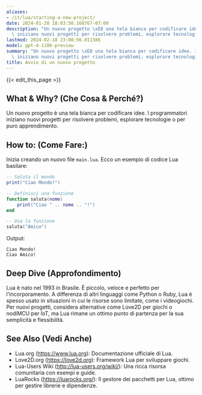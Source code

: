 ```yaml
---
aliases:
- /it/lua/starting-a-new-project/
date: 2024-01-20 18:03:50.160767-07:00
description: "Un nuovo progetto \xE8 una tela bianca per codificare idee. I programmatori\
  \ iniziano nuovi progetti per risolvere problemi, esplorare tecnologie o per puro\u2026"
lastmod: 2024-02-18 23:08:56.011386
model: gpt-4-1106-preview
summary: "Un nuovo progetto \xE8 una tela bianca per codificare idee. I programmatori\
  \ iniziano nuovi progetti per risolvere problemi, esplorare tecnologie o per puro\u2026"
title: Avvio di un nuovo progetto
---
```


{{< edit_this_page >}}

## What & Why? (Che Cosa & Perché?)
Un nuovo progetto è una tela bianca per codificare idee. I programmatori iniziano nuovi progetti per risolvere problemi, esplorare tecnologie o per puro apprendimento.

## How to: (Come Fare:)
Inizia creando un nuovo file `main.lua`. Ecco un esempio di codice Lua basilare:

```Lua
-- Saluta il mondo
print("Ciao Mondo!")

-- Definisci una funzione
function saluta(nome)
    print("Ciao " .. nome .. "!")
end

-- Usa la funzione
saluta("Amico")
```
Output:
```
Ciao Mondo!
Ciao Amico!
```

## Deep Dive (Approfondimento)
Lua è nato nel 1993 in Brasile. È piccolo, veloce e perfetto per l'incorporamento. A differenza di altri linguaggi come Python o Ruby, Lua è spesso usato in situazioni in cui le risorse sono limitate, come i videogiochi. Per nuovi progetti, considera alternative come Love2D per giochi o nodiMCU per IoT, ma Lua rimane un ottimo punto di partenza per la sua semplicità e flessibilità.

## See Also (Vedi Anche)
- Lua.org (https://www.lua.org): Documentazione ufficiale di Lua.
- Love2D.org (https://love2d.org): Framework Lua per sviluppare giochi.
- Lua-Users Wiki (http://lua-users.org/wiki/): Una ricca risorsa comunitaria con esempi e guide.
- LuaRocks (https://luarocks.org/): Il gestore dei pacchetti per Lua, ottimo per gestire librerie e dipendenze.
